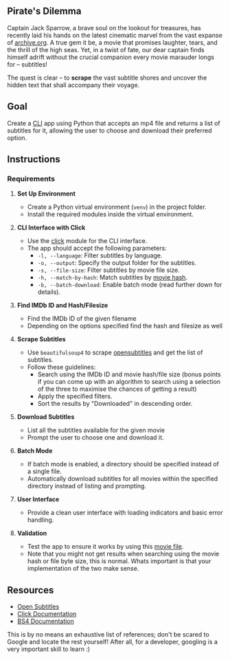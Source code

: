 ## **Pirate's Dilemma**

Captain Jack Sparrow, a brave soul on the lookout for treasures, has recently laid his hands on the latest cinematic marvel from the vast expanse of [archive.org](http://archive.org/). A true gem it be, a movie that promises laughter, tears, and the thrill of the high seas. Yet, in a twist of fate, our dear captain finds himself adrift without the crucial companion every movie marauder longs for – subtitles!

The quest is clear – to **scrape** the vast subtitle shores and uncover the hidden text that shall accompany their voyage.


## **Goal**

Create a [CLI](https://en.wikipedia.org/wiki/Command-line_interface) app using Python that accepts an mp4 file and returns a list of subtitles for it, allowing the user to choose and download their preferred option.


## **Instructions**



### Requirements

1. **Set Up Environment**
   - Create a Python virtual environment (`venv`) in the project folder.
   - Install the required modules inside the virtual environment.

2. **CLI Interface with Click**
   - Use the [click](https://click.palletsprojects.com/en/8.1.x/) module for the CLI interface.
   - The app should accept the following parameters:
     - `-l, --language`: Filter subtitles by language.
     - `-o, --output`: Specify the output folder for the subtitles.
     - `-s, --file-size`: Filter subtitles by movie file size.
     - `-h, --match-by-hash`: Match subtitles by [movie hash](https://trac.opensubtitles.org/projects/opensubtitles/wiki/HashSourceCodes).
     - `-b, --batch-download`: Enable batch mode (read further down for details).

3. **Find IMDb ID and Hash/Filesize**
   - Find the IMDb ID of the given filename
   - Depending on the options specified find the hash and filesize as well

5. **Scrape Subtitles**
   - Use `beautifulsoup4` to scrape [opensubtitles](https://www.opensubtitles.org/en/search/subs) and get the list of subtitles.
   - Follow these guidelines:
     - Search using the IMDb ID and movie hash/file size (bonus points if you can come up with an algorithm to search using a selection of the three to maximise the chances of getting a result)
     - Apply the specified filters.
     - Sort the results by "Downloaded" in descending order.

6. **Download Subtitles**
   - List all the subtitles available for the given movie
   - Prompt the user to choose one and download it.

7. **Batch Mode**
   - If batch mode is enabled, a directory should be specified instead of a single file.
   - Automatically download subtitles for all movies within the specified directory instead of listing and prompting.

8. **User Interface**
   - Provide a clean user interface with loading indicators and basic error handling.

9. **Validation**
   - Test the app to ensure it works by using this [movie file](https://archive.org/download/plan-9-from-outer-space/plan-9-from-outer-space.mpeg4).
   - Note that you might not get results when searching using the movie hash or file byte size, this is normal. Whats important is that your implementation of the two make sense.


## **Resources**



* [Open Subtitles](https://www.opensubtitles.org/en/search)
* [Click Documentation](https://click.palletsprojects.com/en/8.1.x/)
* [BS4 Documentation](https://www.crummy.com/software/BeautifulSoup/)

This is by no means an exhaustive list of references; don't be scared to Google and locate the rest yourself! After all, for a developer, googling is a very important skill to learn :)

